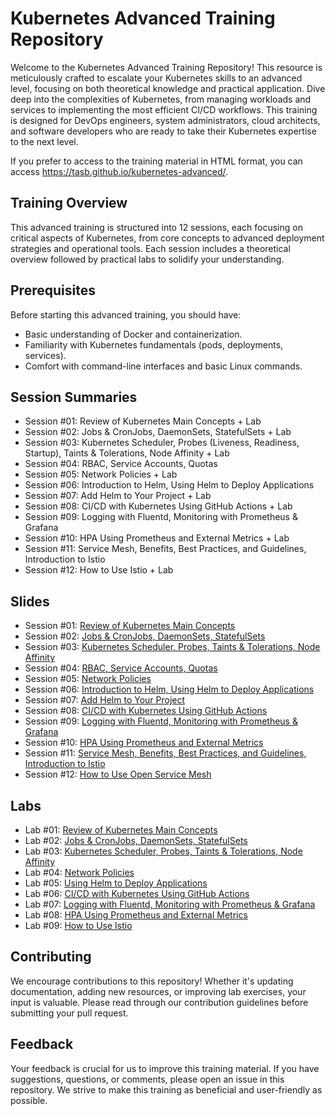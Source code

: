 # Kubernetes Advanced Training Repository

Welcome to the Kubernetes Advanced Training Repository!
This resource is meticulously crafted to escalate your Kubernetes skills to an advanced level, focusing on both theoretical knowledge and practical application.
Dive deep into the complexities of Kubernetes, from managing workloads and services to implementing the most efficient CI/CD workflows.
This training is designed for DevOps engineers, system administrators, cloud architects, and software developers who are ready to take their Kubernetes expertise to the next level.

If you prefer to access to the training material in HTML format, you can access <https://tasb.github.io/kubernetes-advanced/>.

## Training Overview

This advanced training is structured into 12 sessions, each focusing on critical aspects of Kubernetes, from core concepts to advanced deployment strategies and operational tools.
Each session includes a theoretical overview followed by practical labs to solidify your understanding.

## Prerequisites

Before starting this advanced training, you should have:

- Basic understanding of Docker and containerization.
- Familiarity with Kubernetes fundamentals (pods, deployments, services).
- Comfort with command-line interfaces and basic Linux commands.

## Session Summaries

- Session #01: Review of Kubernetes Main Concepts + Lab
- Session #02: Jobs & CronJobs, DaemonSets, StatefulSets + Lab
- Session #03: Kubernetes Scheduler, Probes (Liveness, Readiness, Startup), Taints & Tolerations, Node Affinity + Lab
- Session #04: RBAC, Service Accounts, Quotas
- Session #05: Network Policies + Lab
- Session #06: Introduction to Helm, Using Helm to Deploy Applications
- Session #07: Add Helm to Your Project + Lab
- Session #08: CI/CD with Kubernetes Using GitHub Actions + Lab
- Session #09: Logging with Fluentd, Monitoring with Prometheus & Grafana
- Session #10: HPA Using Prometheus and External Metrics + Lab
- Session #11: Service Mesh, Benefits, Best Practices, and Guidelines, Introduction to Istio
- Session #12: How to Use Istio + Lab

## Slides

- Session #01: [Review of Kubernetes Main Concepts](slides/session-01.pdf)
- Session #02: [Jobs & CronJobs, DaemonSets, StatefulSets](slides/session-02.pdf)
- Session #03: [Kubernetes Scheduler, Probes, Taints & Tolerations, Node Affinity](slides/session-03.pdf)
- Session #04: [RBAC, Service Accounts, Quotas](slides/session-04.pdf)
- Session #05: [Network Policies](slides/session-05.pdf)
- Session #06: [Introduction to Helm, Using Helm to Deploy Applications](slides/session-06.pdf)
- Session #07: [Add Helm to Your Project](slides/session-07.pdf)
- Session #08: [CI/CD with Kubernetes Using GitHub Actions](slides/session-08.pdf)
- Session #09: [Logging with Fluentd, Monitoring with Prometheus & Grafana](slides/session-09.pdf)
- Session #10: [HPA Using Prometheus and External Metrics](slides/session-10.pdf)
- Session #11: [Service Mesh, Benefits, Best Practices, and Guidelines, Introduction to Istio](slides/session-11.pdf)
- Session #12: [How to Use Open Service Mesh](slides/session-12.pdf)

## Labs

- Lab #01: [Review of Kubernetes Main Concepts](labs/lab-01.md)
- Lab #02: [Jobs & CronJobs, DaemonSets, StatefulSets](labs/lab-02.md)
- Lab #03: [Kubernetes Scheduler, Probes, Taints & Tolerations, Node Affinity](labs/lab-03.md)
- Lab #04: [Network Policies](labs/lab-05.md)
- Lab #05: [Using Helm to Deploy Applications](labs/lab-06.md)
- Lab #06: [CI/CD with Kubernetes Using GitHub Actions](labs/lab-07.md)
- Lab #07: [Logging with Fluentd, Monitoring with Prometheus & Grafana](labs/lab-08.md)
- Lab #08: [HPA Using Prometheus and External Metrics](labs/lab-09.md)
- Lab #09: [How to Use Istio](labs/lab-11.md)

## Contributing

We encourage contributions to this repository! Whether it's updating documentation, adding new resources, or improving lab exercises, your input is valuable. Please read through our contribution guidelines before submitting your pull request.

## Feedback

Your feedback is crucial for us to improve this training material. If you have suggestions, questions, or comments, please open an issue in this repository. We strive to make this training as beneficial and user-friendly as possible.
